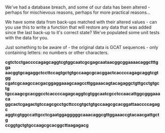 We've had a database breach, and some of our data has been altered - perhaps for mischievous reasons, perhaps for more practical reasons...



We have some data from back-ups matched with their altered values - can you use this to write a function that will restore any data that was added since the last back-up to it's correct state? We've populated some unit tests with the data for you.



Just something to be aware of - the original data is GCAT sequences - only containing letters: no numbers or other characters.



**cgtctcctgaccccagagcaggtcgtggcaatcgcgagcaataacggcggaaaacaggctttgga  
aacggtgcagaggctccttccagtgctgtgccaagcgcacggactcaccccagagcaggtcgtgg  
cgatcgcaagccacgacggaggaaagcaagccttggaaacagtacagaggctgttgcctgtgctg  
tgccaagcgcacggcctcaccccagagcaggtcgtggcaatcgcctccaacattggcgggaaaca  
ggcactcgagactgtccagcgcctgcttcccgtgctgtgccaagcgcacggattaaccccagagc  
aggtcgtggccattgcctcgaatggagggggcaaacaggcgttggaaaccgtacaacgattgctg  
ccggtgctgtgccaagcgcacggcttaagagacg**
